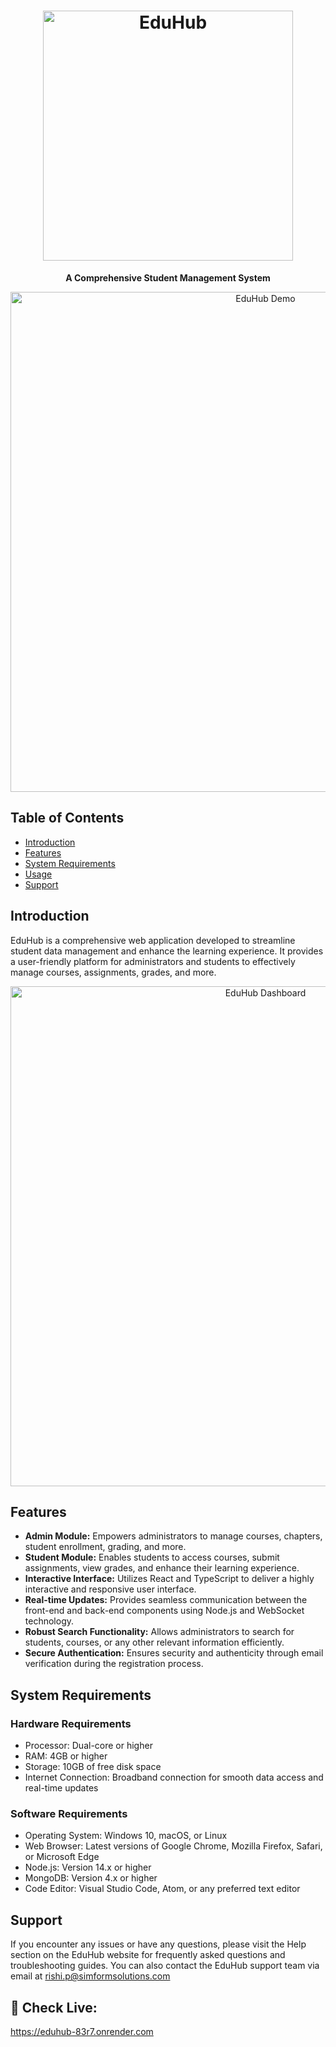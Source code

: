 <h1 align="center">
  <img src="logo.png" alt="EduHub" width="400px">
</h1>

<p align="center">
  <strong>A Comprehensive Student Management System</strong>
</p>

<p align="center">
  <img src="demo.gif" alt="EduHub Demo" width="800px">
</p>

## Table of Contents

- [Introduction](#introduction)
- [Features](#features)
- [System Requirements](#system-requirements)
- [Usage](#usage)
- [Support](#support)

## Introduction

EduHub is a comprehensive web application developed to streamline student data management and enhance the learning experience. It provides a user-friendly platform for administrators and students to effectively manage courses, assignments, grades, and more.

<p align="center">
  <img src="screenshots/dashboard.png" alt="EduHub Dashboard" width="800px">
</p>

## Features

- **Admin Module:** Empowers administrators to manage courses, chapters, student enrollment, grading, and more.
- **Student Module:** Enables students to access courses, submit assignments, view grades, and enhance their learning experience.
- **Interactive Interface:** Utilizes React and TypeScript to deliver a highly interactive and responsive user interface.
- **Real-time Updates:** Provides seamless communication between the front-end and back-end components using Node.js and WebSocket technology.
- **Robust Search Functionality:** Allows administrators to search for students, courses, or any other relevant information efficiently.
- **Secure Authentication:** Ensures security and authenticity through email verification during the registration process.

## System Requirements

### Hardware Requirements

- Processor: Dual-core or higher
- RAM: 4GB or higher
- Storage: 10GB of free disk space
- Internet Connection: Broadband connection for smooth data access and real-time updates

### Software Requirements

- Operating System: Windows 10, macOS, or Linux
- Web Browser: Latest versions of Google Chrome, Mozilla Firefox, Safari, or Microsoft Edge
- Node.js: Version 14.x or higher
- MongoDB: Version 4.x or higher
- Code Editor: Visual Studio Code, Atom, or any preferred text editor
  
## Support

If you encounter any issues or have any questions, please visit the Help section on the EduHub website for frequently asked questions and troubleshooting guides.
You can also contact the EduHub support team via email at rishi.p@simformsolutions.com

## :rocket: Check Live:
https://eduhub-83r7.onrender.com
